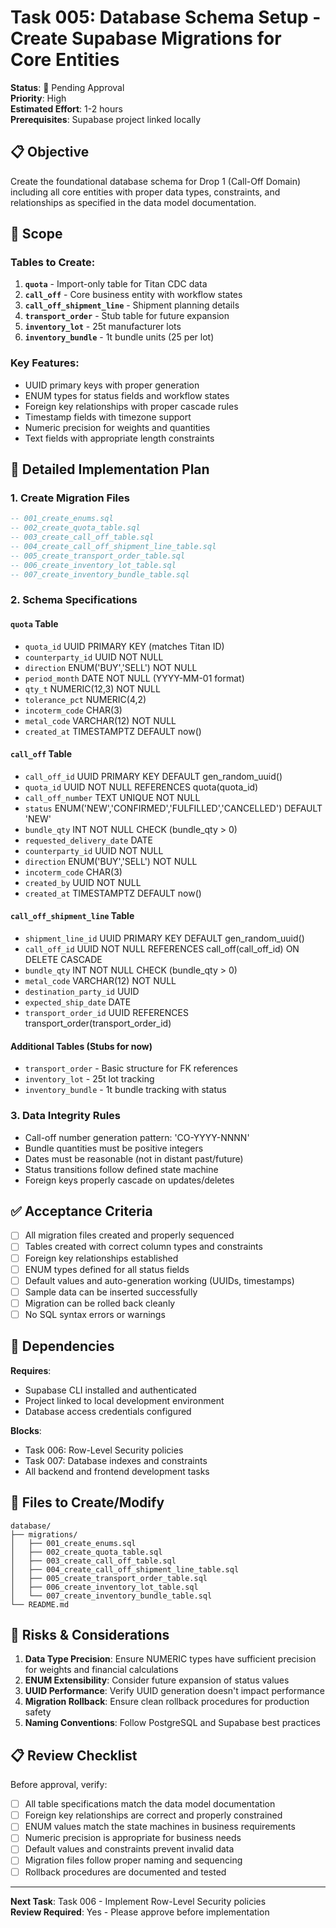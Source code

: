 # Task 005: Database Schema Setup - Create Supabase Migrations for Core Entities

**Status**: 🔴 Pending Approval  
**Priority**: High  
**Estimated Effort**: 1-2 hours  
**Prerequisites**: Supabase project linked locally

## 📋 Objective

Create the foundational database schema for Drop 1 (Call-Off Domain) including all core entities with proper data types, constraints, and relationships as specified in the data model documentation.

## 🎯 Scope

### Tables to Create:
1. **`quota`** - Import-only table for Titan CDC data
2. **`call_off`** - Core business entity with workflow states
3. **`call_off_shipment_line`** - Shipment planning details
4. **`transport_order`** - Stub table for future expansion
5. **`inventory_lot`** - 25t manufacturer lots
6. **`inventory_bundle`** - 1t bundle units (25 per lot)

### Key Features:
- UUID primary keys with proper generation
- ENUM types for status fields and workflow states
- Foreign key relationships with proper cascade rules
- Timestamp fields with timezone support
- Numeric precision for weights and quantities
- Text fields with appropriate length constraints

## 📝 Detailed Implementation Plan

### 1. Create Migration Files
```sql
-- 001_create_enums.sql
-- 002_create_quota_table.sql  
-- 003_create_call_off_table.sql
-- 004_create_call_off_shipment_line_table.sql
-- 005_create_transport_order_table.sql
-- 006_create_inventory_lot_table.sql
-- 007_create_inventory_bundle_table.sql
```

### 2. Schema Specifications

#### `quota` Table
- `quota_id` UUID PRIMARY KEY (matches Titan ID)
- `counterparty_id` UUID NOT NULL
- `direction` ENUM('BUY','SELL') NOT NULL
- `period_month` DATE NOT NULL (YYYY-MM-01 format)
- `qty_t` NUMERIC(12,3) NOT NULL
- `tolerance_pct` NUMERIC(4,2)
- `incoterm_code` CHAR(3)
- `metal_code` VARCHAR(12) NOT NULL
- `created_at` TIMESTAMPTZ DEFAULT now()

#### `call_off` Table
- `call_off_id` UUID PRIMARY KEY DEFAULT gen_random_uuid()
- `quota_id` UUID NOT NULL REFERENCES quota(quota_id)
- `call_off_number` TEXT UNIQUE NOT NULL
- `status` ENUM('NEW','CONFIRMED','FULFILLED','CANCELLED') DEFAULT 'NEW'
- `bundle_qty` INT NOT NULL CHECK (bundle_qty > 0)
- `requested_delivery_date` DATE
- `counterparty_id` UUID NOT NULL
- `direction` ENUM('BUY','SELL') NOT NULL
- `incoterm_code` CHAR(3)
- `created_by` UUID NOT NULL
- `created_at` TIMESTAMPTZ DEFAULT now()

#### `call_off_shipment_line` Table
- `shipment_line_id` UUID PRIMARY KEY DEFAULT gen_random_uuid()
- `call_off_id` UUID NOT NULL REFERENCES call_off(call_off_id) ON DELETE CASCADE
- `bundle_qty` INT NOT NULL CHECK (bundle_qty > 0)
- `metal_code` VARCHAR(12) NOT NULL
- `destination_party_id` UUID
- `expected_ship_date` DATE
- `transport_order_id` UUID REFERENCES transport_order(transport_order_id)

#### Additional Tables (Stubs for now)
- `transport_order` - Basic structure for FK references
- `inventory_lot` - 25t lot tracking
- `inventory_bundle` - 1t bundle tracking with status

### 3. Data Integrity Rules
- Call-off number generation pattern: 'CO-YYYY-NNNN'
- Bundle quantities must be positive integers
- Dates must be reasonable (not in distant past/future)
- Status transitions follow defined state machine
- Foreign keys properly cascade on updates/deletes

## ✅ Acceptance Criteria

- [ ] All migration files created and properly sequenced
- [ ] Tables created with correct column types and constraints
- [ ] Foreign key relationships established
- [ ] ENUM types defined for all status fields
- [ ] Default values and auto-generation working (UUIDs, timestamps)
- [ ] Sample data can be inserted successfully
- [ ] Migration can be rolled back cleanly
- [ ] No SQL syntax errors or warnings

## 🔄 Dependencies

**Requires**:
- Supabase CLI installed and authenticated
- Project linked to local development environment
- Database access credentials configured

**Blocks**:
- Task 006: Row-Level Security policies
- Task 007: Database indexes and constraints
- All backend and frontend development tasks

## 📁 Files to Create/Modify

```
database/
├── migrations/
│   ├── 001_create_enums.sql
│   ├── 002_create_quota_table.sql
│   ├── 003_create_call_off_table.sql
│   ├── 004_create_call_off_shipment_line_table.sql
│   ├── 005_create_transport_order_table.sql
│   ├── 006_create_inventory_lot_table.sql
│   └── 007_create_inventory_bundle_table.sql
└── README.md
```

## 🚨 Risks & Considerations

1. **Data Type Precision**: Ensure NUMERIC types have sufficient precision for weights and financial calculations
2. **ENUM Extensibility**: Consider future expansion of status values
3. **UUID Performance**: Verify UUID generation doesn't impact performance
4. **Migration Rollback**: Ensure clean rollback procedures for production safety
5. **Naming Conventions**: Follow PostgreSQL and Supabase best practices

## 📋 Review Checklist

Before approval, verify:
- [ ] All table specifications match the data model documentation
- [ ] Foreign key relationships are correct and properly constrained  
- [ ] ENUM values match the state machines in business requirements
- [ ] Numeric precision is appropriate for business needs
- [ ] Default values and constraints prevent invalid data
- [ ] Migration files follow proper naming and sequencing
- [ ] Rollback procedures are documented and tested

---

**Next Task**: Task 006 - Implement Row-Level Security policies  
**Review Required**: Yes - Please approve before implementation
